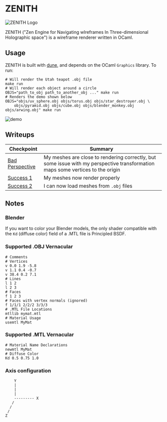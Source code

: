 # ZENITH

![ZENITH Logo](media/logo.gif)

ZENITH ("Zen Engine for Navigating wIreframes In Three-dimensional Holographic space") is a wireframe renderer written in OCaml.

## Usage

ZENITH is built with [dune](https://dune.build), and depends on the OCaml `Graphics` library. To run:

```
# Will render the Utah teapot .obj file
make run
# Will render each object around a circle
OBJS="path_to_obj path_to_another_obj ..." make run
# Renders the demo shown below
OBJS="objs/uv_sphere.obj objs/torus.obj objs/star_destroyer.obj \
    objs/pyramid.obj objs/cube.obj objs/blender_monkey.obj objs/arwing.obj" make run
```

![demo](media/demo.gif)

## Writeups

| Checkpoint | Summary |
| ----- | ----- | 
| [Bad Perspective](media/bad_perspective/BadPerspective.md) | My meshes are close to rendering correctly, but some issue with my perspective transformation maps some vertices to the origin | 
| [Success 1](media/success1/Success1.md) | My meshes now render properly |
| [Success 2](media/success2/Success2.md) | I can now load meshes from `.obj` files |

## Notes

### Blender

If you want to color your Blender models, the only shader compatible with the `Kd` (diffuse color) field of a .MTL file is Principled BSDF.

### Supported .OBJ Vernacular

```obj
# Comments
# Vertices
v 0.0 1.9 -5.8
v 1.1 0.4 -0.7
v 38.4 0.2 7.1
# Lines
l 1 2
l 2 3
# Faces
f 1 2 3
# Faces with vertex normals (ignored)
f 1/1/1 2/2/2 3/3/3
# .MTL File Locations
mtllib mymat.mtl
# Material Usage
usemtl MyMat
```

### Supported .MTL Vernacular

```mtl
# Material Name Declarations
newmtl MyMat
# Diffuse Color
Kd 0.5 0.75 1.0
```

### Axis configuration
```
    Y
    |
    |
    | 
    --------- X
   /
  /
 /
Z
```
